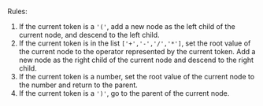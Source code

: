 Rules:

1. If the current token is a `'('`, add a new node as the left child of the current node, and descend to the left child.
2. If the current token is in the list `['+','-','/','*']`, set the root value of the current node to the operator represented by the current token. Add a new node as the right child of the current node and descend to the right child.
3. If the current token is a number, set the root value of the current node to the number and return to the parent.
4. If the current token is a `')'`, go to the parent of the current node.
